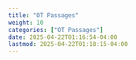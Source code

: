 ```yaml
---
title: "OT Passages"
weight: 10
categories: ["OT Passages"]
date: 2025-04-22T01:16:54-04:00
lastmod: 2025-04-22T01:18:15-04:00
---
```

